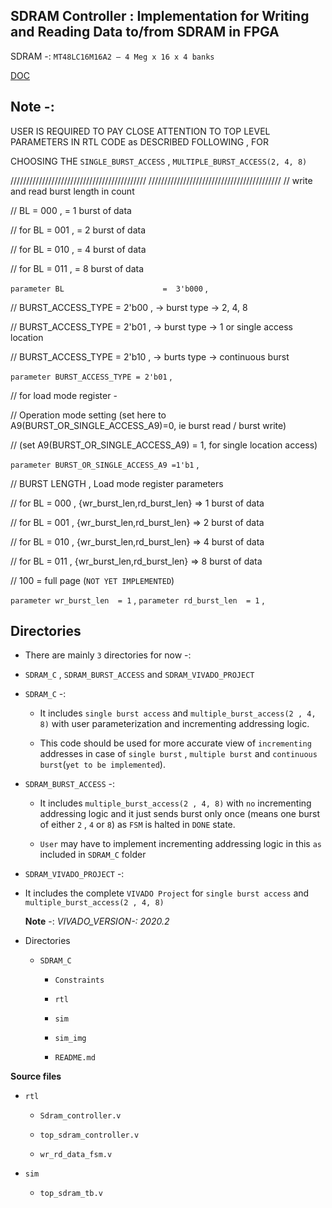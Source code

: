 ## SDRAM Controller : Implementation for Writing and Reading Data to/from SDRAM in FPGA

 SDRAM -: `MT48LC16M16A2 – 4 Meg x 16 x 4 banks`

 [DOC](https://www.alldatasheet.com/datasheet-pdf/pdf/75870/MICRON/MT48LC16M4A2.html)


## Note -: 

   USER IS REQUIRED TO PAY CLOSE ATTENTION TO TOP LEVEL PARAMETERS IN RTL CODE as DESCRIBED FOLLOWING , FOR 

   CHOOSING THE `SINGLE_BURST_ACCESS` , `MULTIPLE_BURST_ACCESS(2, 4, 8)`


   ///////////////////////////////////////////
   //////////////////////////////////////////
   // write and read burst length in count              
   
   // BL          = 000 ,     = 1 burst of data
   
   // for BL      = 001 ,     = 2 burst of data
   
   // for BL      = 010 ,     = 4 burst of data
   
   // for BL      = 011 ,     = 8 burst of data
   
   `parameter BL                      =  3'b000`  , 
   
   //    BURST_ACCESS_TYPE = 2'b00 , -> burst type ->  2, 4, 8 
   
   //    BURST_ACCESS_TYPE = 2'b01 , -> burst type -> 1 or single access location
   
   //    BURST_ACCESS_TYPE = 2'b10 , -> burts type -> continuous burst  
   
   `parameter BURST_ACCESS_TYPE = 2'b01` ,
   
   // for load mode register - 
   
   // Operation mode setting (set here to A9(BURST_OR_SINGLE_ACCESS_A9)=0, ie burst read / burst write)  
   
   // (set A9(BURST_OR_SINGLE_ACCESS_A9) = 1, for single location access)
   
  `parameter BURST_OR_SINGLE_ACCESS_A9 =1'b1` , 
   
   // BURST LENGTH , Load mode register parameters
   
   // for BL = 000 , {wr_burst_len,rd_burst_len} => 1 burst of data 
   
   // for BL = 001 , {wr_burst_len,rd_burst_len} => 2 burst of data
   
   // for BL = 010 , {wr_burst_len,rd_burst_len} => 4 burst of data 
   
   // for BL = 011 , {wr_burst_len,rd_burst_len} => 8 burst of data
   
   // 100 = full page (`NOT YET IMPLEMENTED`)
   
   `parameter wr_burst_len  = 1` , 
   `parameter rd_burst_len  = 1` , 



## Directories

  - There are mainly `3` directories for now -:

  - `SDRAM_C`  , `SDRAM_BURST_ACCESS` and `SDRAM_VIVADO_PROJECT`

  - `SDRAM_C` -: 
   
    - It includes `single burst access` and `multiple_burst_access(2 , 4, 8)` with user parameterization and 
      incrementing addressing logic.

    - This code should be used for more accurate view of `incrementing` addresses in case of `single burst` , `multiple burst` 
      and `continuous burst`(`yet to be implemented`).

  - `SDRAM_BURST_ACCESS` -: 
              
    - It includes `multiple_burst_access(2 , 4, 8)` with `no`  incrementing addressing logic and it just sends 
      burst only once (means one burst of either `2` , `4` or `8`) as `FSM` is halted in `DONE` state.
              
    - `User` may have to implement incrementing addressing logic in this `as` included in  `SDRAM_C` folder

  - `SDRAM_VIVADO_PROJECT` -:

   - It includes the complete `VIVADO Project` for `single burst access` and `multiple_burst_access(2 , 4, 8)`

     **Note** -: *VIVADO_VERSION-: 2020.2*  


  - Directories 

    - `SDRAM_C`
    
      - `Constraints`
    
      - `rtl`
         
      - `sim`
         
      - `sim_img`
         
      - `README.md`

**Source files**

  - `rtl`

     - `Sdram_controller.v`

     -  `top_sdram_controller.v`

     -  `wr_rd_data_fsm.v`

  - `sim`

    -  `top_sdram_tb.v`
  